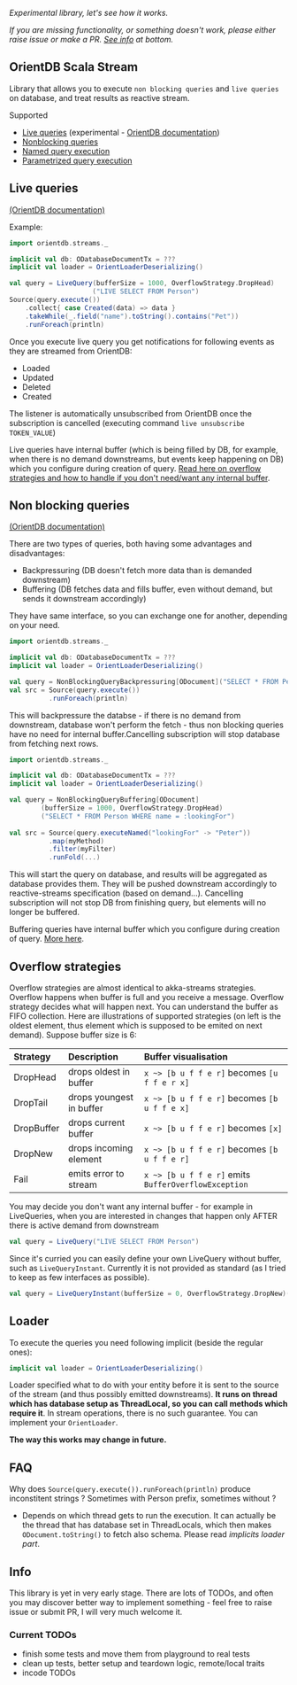 _Experimental library, let's see how it works._

_If you are missing functionality, or something doesn't work, please either raise issue or make a PR. [See info](#info) at bottom._

## OrientDB Scala Stream

Library that allows you to execute `non blocking queries` and `live queries` on database, and treat results as reactive stream.

Supported

- [Live queries](#live-queries) (experimental - [OrientDB documentation](http://orientdb.com/docs/last/Live-Query.html#whats-next))
- [Nonblocking queries](#non-blocking-queries)
- [Named query execution](#non-blocking-queries)
- [Parametrized query execution](#non-blocking-queries)

## Live queries
[(OrientDB documentation)](http://orientdb.com/docs/last/Live-Query.html)

Example:
```scala
import orientdb.streams._

implicit val db: ODatabaseDocumentTx = ???
implicit val loader = OrientLoaderDeserializing()

val query = LiveQuery(bufferSize = 1000, OverflowStrategy.DropHead)
                     ("LIVE SELECT FROM Person")
Source(query.execute())
    .collect{ case Created(data) => data }
    .takeWhile(_.field("name").toString().contains("Pet"))
    .runForeach(println)
```
Once you execute live query you get notifications for following events as they are streamed from OrientDB:
- Loaded
- Updated
- Deleted
- Created

The listener is automatically unsubscribed from OrientDB once the subscription is cancelled (executing command `live unsubscribe TOKEN_VALUE`)

Live queries have internal buffer (which is being filled by DB, for example, when there is no demand downstreams, but events keep happening on DB) which you configure during creation of query. [Read here on overflow strategies and how to handle if you don't need/want any internal buffer](#overflow-strategies).

## Non blocking queries
[(OrientDB documentation)](http://orientdb.com/docs/last/Document-Database.html#non-blocking-query-since-v21)

There are two types of queries, both having some advantages and disadvantages:
- Backpressuring (DB doesn't fetch more data than is demanded downstream)
- Buffering (DB fetches data and fills buffer, even without demand, but sends it downstream accordingly)

They have same interface, so you can exchange one for another, depending on your need.

```scala
import orientdb.streams._

implicit val db: ODatabaseDocumentTx = ???
implicit val loader = OrientLoaderDeserializing()

val query = NonBlockingQueryBackpressuring[ODocument]("SELECT * FROM Person")
val src = Source(query.execute())
          .runForeach(println)
```
This will backpressure the databse - if there is no demand from downstream, database won't perform the fetch - thus non blocking queries have no need for internal buffer.Cancelling subscription will stop database from fetching next rows.

```scala
import orientdb.streams._

implicit val db: ODatabaseDocumentTx = ???
implicit val loader = OrientLoaderDeserializing()

val query = NonBlockingQueryBuffering[ODocument]
        (bufferSize = 1000, OverflowStrategy.DropHead)
        ("SELECT * FROM Person WHERE name = :lookingFor")
        
val src = Source(query.executeNamed("lookingFor" -> "Peter"))
          .map(myMethod)
          .filter(myFilter)
          .runFold(...) 
```
This will start the query on database, and results will be aggregated as database provides them. They will be pushed downstream accordingly to reactive-streams specification (based on demand...). Cancelling subscription will not stop DB from finishing query, but elements will no longer be buffered.

Buffering queries have internal buffer which you configure during creation of query. [More here](#overflow-strategies).

## Overflow strategies
Overflow strategies are almost identical to akka-streams strategies. Overflow happens when buffer is full and you receive a message. Overflow strategy decides what will happen next. You can understand the buffer as FIFO collection. Here are illustrations of supported strategies (on left is the oldest element, thus element which is supposed to be emited on next demand). Suppose buffer size is 6:

| Strategy   | Description              | Buffer visualisation                                |
| :--------- |:------------------------ | :-------------------------------------------------- |
| DropHead   | drops oldest in buffer   | `x ~> [b u f f e r]` becomes `[u f f e r x]`        |
| DropTail   | drops youngest in buffer | `x ~> [b u f f e r]` becomes `[b u f f e x]`        |
| DropBuffer | drops current buffer     | `x ~> [b u f f e r]` becomes `[x]`                  | 
| DropNew    | drops incoming element   | `x ~> [b u f f e r]` becomes `[b u f f e r]`        |
| Fail       | emits error to stream    | `x ~> [b u f f e r]` emits `BufferOverflowException`|

You may decide you don't want any internal buffer - for example in LiveQueries, when you are interested in changes that happen only AFTER there is active demand from downstream

```scala
val query = LiveQuery("LIVE SELECT FROM Person")
```

Since it's curried you can easily define your own LiveQuery without buffer, such as `LiveQueryInstant`. Currently it is not provided as standard (as I tried to keep as few interfaces as possible).
```scala
val query = LiveQueryInstant(bufferSize = 0, OverflowStrategy.DropNew)("LIVE SELECT FROM Person")
```

## Loader

To execute the queries you need following implicit (beside the regular ones):
```scala
implicit val loader = OrientLoaderDeserializing()
```
Loader specified what to do with your entity before it is sent to the source of the stream (and thus possibly emitted downstreams). **It runs on thread which has database setup as ThreadLocal, so you can call methods which require it**. In stream operations, there is no such guarantee.
You can implement your `OrientLoader`.

**The way this works may change in future.**

## FAQ
Why does `Source(query.execute()).runForeach(println)` produce inconstitent strings ? Sometimes with Person prefix, sometimes without ?
* Depends on which thread gets to run the execution. It can actually be the thread that has database set in ThreadLocals, which then makes `ODocument.toString()` to fetch also schema. Please read _implicits loader part_.

## Info
This library is yet in very early stage. There are lots of TODOs, and often you may discover better way to implement something - feel free to raise issue or submit PR, I will very much welcome it.

### Current TODOs
- finish some tests and move them from playground to real tests
- clean up tests, better setup and teardown logic, remote/local traits
- incode TODOs
